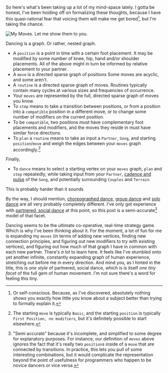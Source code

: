 So here's what's been taking up a lot of my mind-space lately. I gotta be honest, I've been holding off on formalizing these thoughts, because I have this quasi-rational fear that voicing them will make me get bored[^or-self-conscious], but I'm taking the chance.

[^or-self-conscious]: Or self-conscious. Because, as I've discovered, absolutely nothing shows you exactly how little you know about a subject better than trying to formally explain it.

![My Moves. Let me show them to you.](/static/img/dance-moves.png)

Dancing is a graph. Or rather, nested graph.

- A `position` is a point in time with a certain foot placement. It may be modified by some number of knee, hip, hand and/or shoulder placements. All of the above might in turn be informed by relative placement to your partner.
- A `move` is a directed sparse graph of positions Some moves are acyclic, and some aren't.
- A `routine` is a directed sparse graph of moves. Routines typically contain many cycles at various sizes and frequencies of occurrence.
- Your `moves` are represented by the full, directed sparse graph of moves you know.
- To `step` means to take a transition between positions, or from a position into a `compatible` position in a different move, or to change some number of modifiers on the current position.
- To be `compatible`, two positions must have complementary foot placements and modifiers, and the moves they reside in must have similar force directions.
- To `plan` a `routine` means to take as input a `Partner`, `Song`, and starting `position`/`move` and weigh the edges between your `moves` graph accordingly.[^the-starting-move]

[^the-starting-move]: The starting `move` is typically `Basic`, and the starting `position` is typically `First Position, no modifiers`, but it's definitely possible to start elsewhere.

Finally,

- To `dance` means to select a starting vertex on your `moves` graph, `plan` and `step` repeatedly, while taking input from your `Partner`, [cadence and pulse](https://www.youtube.com/watch?v=m205GdmL6pE) of the `Song`, and potentially surrounding `Couples` and `Terrain`.

This is probably harder than it sounds

By the way, I should mention, [choreographed dance](https://www.youtube.com/watch?v=IpVf5-aTgys), [group dance](https://www.youtube.com/watch?v=MnrxRyr7o0w) and [solo dance](https://www.youtube.com/watch?v=uleGaEiIh4o) are all very probably completely different. I've only got experience with [partnered, social dance](https://www.youtube.com/watch?v=kHD8lpaqs7I) at this point, so this post is a semi-accurate[^semi-accurate-because] model of that facet.

[^semi-accurate-because]: "Semi accurate" because it's incomplete, and simplified to some degree for explanatory purposes. For instance, our definition of `moves` above ignores the fact that it's really two `position`s inside of a `move` that are connected by transitions. In practice, this lets you pull of some interesting combinations, but it would complicate the representation beyond the point of usefulness for programmers who happen to be novice dancers or vice versa.

Dancing seems to be the ultimate co-operative, real-time strategy game. Which is why I've been thinking about it. For the moment, a lot of fun for me is expanding my `moves` (in terms of adding new vertices, finding new connection principles, and figuring out new modifiers to try with existing vertices), and figuring out how much of that graph I have in common with each new partner. There's _a lot_ to learn here. It feels like I've stumbled onto yet another infinite, constantly expanding graph of human experience, stretching out before me in every direction. And mind you, as I hinted in the title, this is _one style_ of partnered, social dance, which is is itself _one tiny facet_ of the full gem of human movement. I'm not sure there's a word for feeling this tiny.
